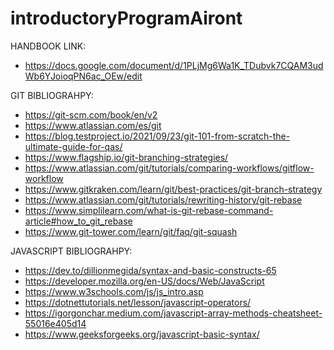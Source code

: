 # introductoryProgramAiront

HANDBOOK LINK: 

* https://docs.google.com/document/d/1PLjMg6Wa1K_TDubvk7CQAM3udWb6YJoioqPN6ac_OEw/edit

GIT BIBLIOGRAHPY:

* https://git-scm.com/book/en/v2
* https://www.atlassian.com/es/git
* https://blog.testproject.io/2021/09/23/git-101-from-scratch-the-ultimate-guide-for-qas/
* https://www.flagship.io/git-branching-strategies/
* https://www.atlassian.com/git/tutorials/comparing-workflows/gitflow-workflow
* https://www.gitkraken.com/learn/git/best-practices/git-branch-strategy
* https://www.atlassian.com/git/tutorials/rewriting-history/git-rebase
* https://www.simplilearn.com/what-is-git-rebase-command-article#how_to_git_rebase
* https://www.git-tower.com/learn/git/faq/git-squash


JAVASCRIPT BIBLIOGRAHPY:

* https://dev.to/dillionmegida/syntax-and-basic-constructs-65
* https://developer.mozilla.org/en-US/docs/Web/JavaScript
* https://www.w3schools.com/js/js_intro.asp
* https://dotnettutorials.net/lesson/javascript-operators/
* https://igorgonchar.medium.com/javascript-array-methods-cheatsheet-55016e405d14
* https://www.geeksforgeeks.org/javascript-basic-syntax/
